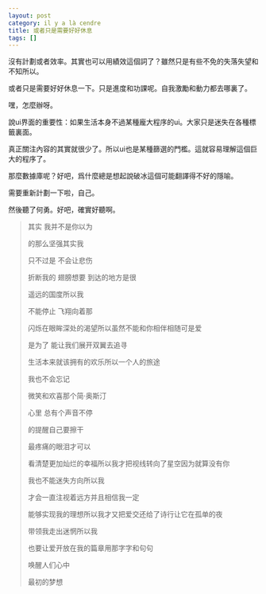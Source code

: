 ```yaml
---
layout: post
category: il y a là cendre
title: 或者只是需要好好休息
tags: []
---
```


沒有計劃或者效率。其實也可以用績效這個詞了？雖然只是有些不免的失落失望和不知所以。

或者只是需要好好休息一下。只是進度和功課呢。自我激勵和動力都去哪裏了。

嘿，怎麼辦呀。

說ui界面的重要性：如果生活本身不過某種龐大程序的ui。大家只是迷失在各種標籤裏面。

真正關注內容的其實就很少了。所以ui也是某種篩選的門檻。這就容易理解這個巨大的程序了。

那麼數據庫呢？好吧，爲什麼總是想起說破冰這個可能翻譯得不好的隱喻。

需要重新計劃一下啦，自己。

然後聽了何勇。好吧，確實好聽啊。

> 其实 我并不是你以为
> 
> 的那么坚强其实我
> 
> 只不过是 不会让悲伤
> 
> 折断我的 翅膀想要 到达的地方是很
> 
> 遥远的国度所以我
> 
> 不能停止 飞翔向着那
> 
> 闪烁在眼眸深处的渴望所以虽然不能和你相伴相随可是爱
> 
> 是为了 能让我们展开双翼去追寻
> 
> 生活本来就该拥有的欢乐所以一个人的旅途
> 
> 我也不会忘记
> 
> 微笑和欢喜那个简·奥斯汀
> 
> 心里 总有个声音不停
> 
> 的提醒自己要擦干
> 
> 最疼痛的眼泪才可以
> 
> 看清楚更加灿烂的幸福所以我才把视线转向了星空因为就算没有你
> 
> 我也不能迷失方向所以我
> 
> 才会一直注视着远方并且相信我一定
> 
> 能够实现我的理想所以我才又把爱交还给了诗行让它在孤单的夜
> 
> 带领我走出迷惘所以我
> 
> 也要让爱开放在我的篇章用那字字和句句
> 
> 唤醒人们心中
> 
> 最初的梦想




<!-- more -->
